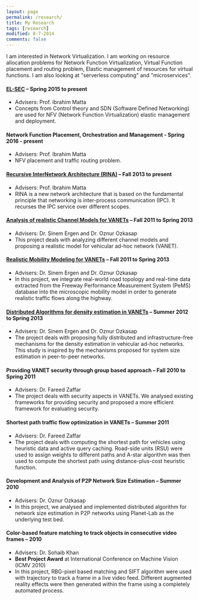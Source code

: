 ```yaml
---
layout: page
permalink: /research/
title: My Research
tags: [research]
modified: 8-7-2014
comments: false
---
```


I am interested in Network Virtualization. I am working on resource allocation problems
for Network Function Virtualization, 
Virtual Function placement and routing problem, Elastic management of resources for virtual functions.
I am also looking at "serverless computing" and "microservices". 

<!--- #### [EL-SEC: ELastic Management of SECurity Applications on Virtualized Infrastructure](https://github.com/akhtarnabeel/ELSEC)  – Spring 2015 to present
- Advisers: Prof. Ibrahim Matta
- Concepts from Control theory and SDN (Software Defined Networking) are used for NFV (Network Function Virtualization) elastic management and deployment.
--->
#### [EL-SEC](https://github.com/akhtarnabeel/ELSEC)  – Spring 2015 to present
- Advisers: Prof. Ibrahim Matta
- Concepts from Control theory and SDN (Software Defined Networking) are used for NFV (Network Function Virtualization) elastic management and deployment.

#### Network Function Placement, Orchestration and Management - Spring 2016 - present
- Advisers: Prof. Ibrahim Matta
- NFV placement and traffic routing problem.
	
#### [Recursive InterNetwork Architecture (RINA)](http://csr.bu.edu/rina/)     – Fall 2013 to present
- Advisers: Prof. Ibrahim Matta
- RINA is a new network architecture that is based on the fundamental principle that networking is inter-process communication (IPC). It recurses the IPC service over different scopes.

#### [Analysis of realistic Channel Models for VANETs](../projects/proj1.html)     – Fall 2011 to Spring 2013
- Advisers: Dr. Sinem Ergen and Dr. Oznur Ozkasap
- This project deals with analyzing different channel models and proposing a realistic model for vehicular ad-hoc network (VANET).

#### [Realistic Mobility Modeling for VANETs](../projects/proj2.html) – Fall 2011 to Spring 2013
- Advisers: Dr. Sinem Ergen and Dr. Oznur Ozkasap
- In this project, we integrate real-world road topology and real-time data extracted from the Freeway Performance Measurement System (PeMS) database into the microscopic mobility model in order to generate realistic traffic flows along the highway.

#### [Distributed Algorithms for density estimation in VANETs](../projects/proj3.html)     – Summer 2012 to Spring 2013
- Advisers: Dr. Sinem Ergen and Dr. Oznur Ozkasap
- The project deals with proposing fully distributed and infrastructure-free mechanisms for the density estimation in vehicular ad-hoc networks. This study is inspired by the mechanisms proposed for system size estimation in peer-to-peer networks.

#### Providing VANET security through group based approach     – Fall 2010 to Spring 2011
- Advisers: Dr. Fareed Zaffar
- The project deals with security aspects in VANETs. We analysed existing frameworks for providing security and proposed a more efficient framework for evaluating security.

#### Shortest path traffic flow optimization in VANETs     – Summer 2011
- Advisers: Dr. Fareed Zaffar
- The project deals with computing the shortest path for vehicles using heuristic data and active query caching. Road-side units (RSU) were used to assign weights to different paths and A-star algorithm was then used to compute the shortest path using distance-plus-cost heuristic function.

#### Development and Analysis of P2P Network Size Estimation     – Summer 2010
- Advisers: Dr. Oznur Ozkasap
- In this project, we analysed and implemented distributed algorithm for network size estimation in P2P networks using Planet-Lab as the underlying test bed.

#### Color-based feature matching to track objects in consecutive video frames     – 2010
- Advisers: Dr. Sohaib Khan
- **Best Project Award** at International Conference on Machine Vision (ICMV 2010)
- In this project, RBG-pixel based matching and SIFT algorithm were used with trajectory to track a frame in a live video feed. Different augmented reality effects were then generated within the frame using a completely automated process.

